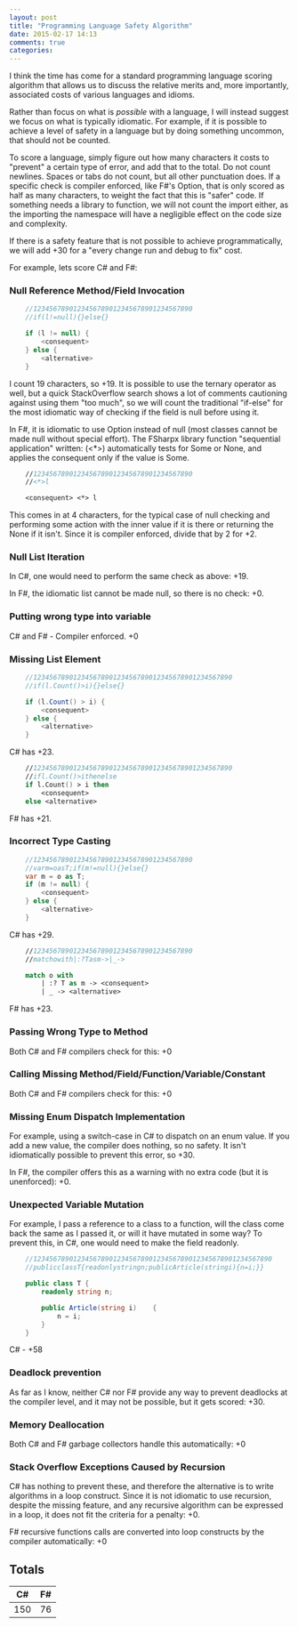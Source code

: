 ```yaml
---
layout: post
title: "Programming Language Safety Algorithm"
date: 2015-02-17 14:13
comments: true
categories: 
---
```


I think the time has come for a standard programming language scoring
algorithm that allows us to discuss the relative merits and, more
importantly, associated costs of various languages and idioms.

Rather than focus on what is _possible_ with a language, I will
instead suggest we focus on what is typically idiomatic. For example,
if it is possible to achieve a level of safety in a language but by
doing something uncommon, that should not be counted. 

To score a language, simply figure out how many characters it costs to
"prevent" a certain type of error, and add that to the total. Do not
count newlines. Spaces or tabs do not count, but all other punctuation
does. If a specific check is compiler enforced, like F#'s Option, that
is only scored as half as many characters, to weight the fact that
this is "safer" code. If something needs a library to function, we
will not count the import either, as the importing the namespace will
have a negligible effect on the code size and complexity.

If there is a safety feature that is not possible to achieve
programmatically, we will add +30 for a "every change run and debug to
fix" cost.

For example, lets score C# and F#:

### Null Reference Method/Field Invocation

``` csharp
    //1234567890123456789012345678901234567890
    //if(l!=null){}else{}

    if (l != null) {
        <consequent>
    } else {
        <alternative>
    }
```

I count 19 characters, so +19. It is possible to use the ternary
operator as well, but a quick StackOverflow search shows a lot of
comments cautioning against using them "too much", so we will count
the traditional "if-else" for the most idiomatic way of checking if
the field is null before using it.

In F#, it is idiomatic to use Option instead of null (most classes
cannot be made null without special effort). The FSharpx library
function "sequential application" written: (<*>) automatically tests
for Some or None, and applies the consequent only if the value is
Some.

``` fsharp
    //1234567890123456789012345678901234567890
    //<*>l

    <consequent> <*> l
```

This comes in at 4 characters, for the typical case of null checking
and performing some action with the inner value if it is there or
returning the None if it isn't. Since it is compiler enforced, divide
that by 2 for +2.

### Null List Iteration

In C#, one would need to perform the same check as above: +19.

In F#, the idiomatic list cannot be made null, so there is no check: +0.

### Putting wrong type into variable

C# and F# - Compiler enforced. +0

### Missing List Element

``` csharp
    //12345678901234567890123456789012345678901234567890
    //if(l.Count()>i){}else{}

    if (l.Count() > i) {
        <consequent>
    } else {
        <alternative>
    }
```

C# has +23.

``` fsharp
    //12345678901234567890123456789012345678901234567890
    //ifl.Count()>ithenelse 
    if l.Count() > i then
        <consequent>
    else <alternative>
```

F# has +21.

### Incorrect Type Casting

```csharp
    //1234567890123456789012345678901234567890
    //varm=oasT;if(m!=null){}else{}
    var m = o as T;
    if (m != null) {
        <consequent>
    } else {
        <alternative>
    }
```

C# has +29.

``` fsharp
    //1234567890123456789012345678901234567890
    //matchowith|:?Tasm->|_->

    match o with
        | :? T as m -> <consequent>
        | _ -> <alternative>
```

F# has +23.

### Passing Wrong Type to Method

Both C# and F# compilers check for this: +0

### Calling Missing Method/Field/Function/Variable/Constant

Both C# and F# compilers check for this: +0

### Missing Enum Dispatch Implementation

For example, using a switch-case in C# to dispatch on an enum
value. If you add a new value, the compiler does nothing, so no
safety. It isn't idiomatically possible to prevent this error, so +30.

In F#, the compiler offers this as a warning with no extra code (but
it is unenforced): +0.

### Unexpected Variable Mutation 

For example, I pass a reference to a class to a function, will the
class come back the same as I passed it, or will it have mutated in
some way? To prevent this, in C#, one would need to make the field
readonly.

``` csharp
    //123456789012345678901234567890123456789012345678901234567890
    //publicclassT{readonlystringn;publicArticle(stringi){n=i;}}

    public class T {
        readonly string n;

        public Article(string i)    {
            n = i; 
        }
    }
```

C# - +58


### Deadlock prevention

As far as I know, neither C# nor F# provide any way to prevent
deadlocks at the compiler level, and it may not be possible, but it
gets scored: +30.

### Memory Deallocation

Both C# and F# garbage collectors handle this automatically: +0

### Stack Overflow Exceptions Caused by Recursion

C# has nothing to prevent these, and therefore the alternative is to
write algorithms in a loop construct. Since it is not idiomatic to use
recursion, despite the missing feature, and any recursive algorithm
can be expressed in a loop, it does not fit the criteria for a
penalty: +0.

F# recursive functions calls are converted into loop constructs by the
compiler automatically: +0

## Totals

| C#  | F# |
|------------- |------------- | 
| 150 | 76|


